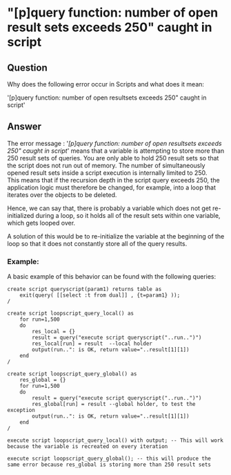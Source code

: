 # &quot;[p]query function: number of open result sets exceeds 250&quot; caught in script 
## Question

Why does the following error occur in Scripts and what does it mean:

'[p]query function: number of open resultsets exceeds 250" caught in script'

## Answer

The error message : '*[p]query function: number of open resultsets exceeds 250" caught in script*' means that a variable is attempting to store more than 250 result sets of queries. You are only able to hold 250 result sets so that the script does not run out of memory. The number of simultaneously opened result sets inside a script execution is internally limited to 250.  
This means that if the recursion depth in the script query exceeds 250, the application logic must therefore be changed, for example, into a loop that iterates over the objects to be deleted.

Hence, we can say that, there is probably a variable which does not get re-initialized during a loop, so it holds all of the result sets within one variable, which gets looped over.

A solution of this would be to re-initialize the variable at the beginning of the loop so that it does not constantly store all of the query results.

### Example:

A basic example of this behavior can be found with the following queries:


```markup
create script queryscript(param1) returns table as
    exit(query( [[select :t from dual]] , {t=param1} ));
/

create script loopscript_query_local() as
    for run=1,500
    do
        res_local = {}
        result = query("execute script queryscript("..run..")")
        res_local[run] = result  --local holder
        output(run..": is OK, return value="..result[1][1])
    end
/

create script loopscript_query_global() as
    res_global = {}
    for run=1,500
    do
        result = query("execute script queryscript("..run..")")
        res_global[run] = result --global holder, to test the exception
        output(run..": is OK, return value="..result[1][1])
    end
/

execute script loopscript_query_local() with output; -- This will work because the variable is recreated on every iteration

execute script loopscript_query_global(); -- this will produce the same error because res_global is storing more than 250 result sets
```
